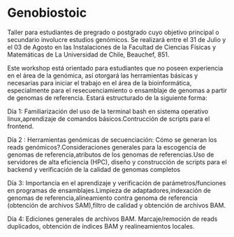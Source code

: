 # Genobiostoic
Taller para estudiantes de pregrado o postgrado cuyo objetivo principal o secundario involucre estudios genómicos. Se realizará entre el 31 de Julio y el 03 de Agosto en las Instalaciones de la Facultad de Ciencias Físicas y Matemáticas de La Universidad de Chile, Beauchef, 851. 

Este workshop está orientado para estudiantes que no poseen experiencia en el área de la genómica, así otorgará las herramientas básicas y necesarias para iniciar el trabajo en el área de la bioinformática, especialmente para el resecuenciamiento o ensamblaje de genomas a partir de genomas de referencia. Estará estructurado de la siguiente forma:

Día 1: Familiarización del uso de la terminal bash en sistema operativo linux,aprendizaje de comandos básicos.Contrucción de scripts para el frontend.

Día 2 : Herramientas genómicas de secuenciación: Cómo se generan los reads genómicos?.Consideraciones generales para la escogencia de genomas de referencia,atributos de los genomas de referencias.Uso de servidores de alta eficiencia (HPC), diseño y construcción de scripts para el backend y verificación de la calidad de genomas completos

Día 3: Importancia en el aprendizaje y verificación de parámetros/funciones en programas de ensamblajes.Limpieza de adaptadores,indexación de genomas de referencia,alineamiento contra genoma de referencia (obtención de archivos SAM),filtro de calidad y obtención de archivos BAM.

Día 4: Ediciones generales de archivos BAM. Marcaje/remoción de reads duplicados, obtención de índices BAM y realineamientos locales.
